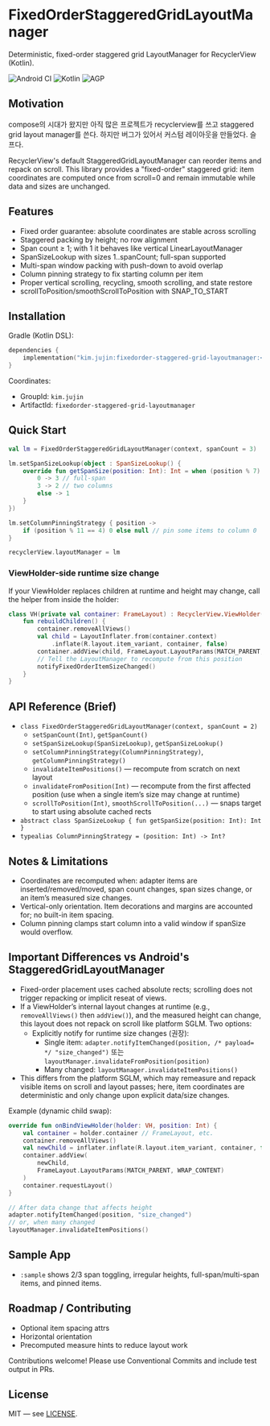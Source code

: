 # FixedOrderStaggeredGridLayoutManager

Deterministic, fixed-order staggered grid LayoutManager for RecyclerView (Kotlin).

![Android CI](https://img.shields.io/badge/android-library-green)
![Kotlin](https://img.shields.io/badge/kotlin-2.0.0-blue)
![AGP](https://img.shields.io/badge/agp-8.5.2-blueviolet)

## Motivation
compose의 시대가 왔지만 아직 많은 프로젝트가 recyclerview를 쓰고 staggered grid layout manager를 쓴다. 하지만 버그가 있어서 커스텀 레이아웃을 만들었다. 슬프다.

RecyclerView's default StaggeredGridLayoutManager can reorder items and repack on scroll. This library provides a "fixed-order" staggered grid: item coordinates are computed once from scroll=0 and remain immutable while data and sizes are unchanged.

## Features
- Fixed order guarantee: absolute coordinates are stable across scrolling
- Staggered packing by height; no row alignment
- Span count ≥ 1; with 1 it behaves like vertical LinearLayoutManager
- SpanSizeLookup with sizes 1..spanCount; full-span supported
- Multi-span window packing with push-down to avoid overlap
- Column pinning strategy to fix starting column per item
 - Proper vertical scrolling, recycling, smooth scrolling, and state restore
 - scrollToPosition/smoothScrollToPosition with SNAP_TO_START

## Installation
Gradle (Kotlin DSL):

```kotlin
dependencies {
    implementation("kim.jujin:fixedorder-staggered-grid-layoutmanager:<version>")
}
```

Coordinates:
- GroupId: `kim.jujin`
- ArtifactId: `fixedorder-staggered-grid-layoutmanager`

## Quick Start
```kotlin
val lm = FixedOrderStaggeredGridLayoutManager(context, spanCount = 3)

lm.setSpanSizeLookup(object : SpanSizeLookup() {
    override fun getSpanSize(position: Int): Int = when (position % 7) {
        0 -> 3 // full-span
        3 -> 2 // two columns
        else -> 1
    }
})

lm.setColumnPinningStrategy { position ->
    if (position % 11 == 4) 0 else null // pin some items to column 0
}

recyclerView.layoutManager = lm
```

### ViewHolder-side runtime size change
If your ViewHolder replaces children at runtime and height may change, call the helper from inside the holder:
```kotlin
class VH(private val container: FrameLayout) : RecyclerView.ViewHolder(container) {
    fun rebuildChildren() {
        container.removeAllViews()
        val child = LayoutInflater.from(container.context)
            .inflate(R.layout.item_variant, container, false)
        container.addView(child, FrameLayout.LayoutParams(MATCH_PARENT, WRAP_CONTENT))
        // Tell the LayoutManager to recompute from this position
        notifyFixedOrderItemSizeChanged()
    }
}
```

## API Reference (Brief)
- `class FixedOrderStaggeredGridLayoutManager(context, spanCount = 2)`
  - `setSpanCount(Int)`, `getSpanCount()`
  - `setSpanSizeLookup(SpanSizeLookup)`, `getSpanSizeLookup()`
  - `setColumnPinningStrategy(ColumnPinningStrategy)`, `getColumnPinningStrategy()`
  - `invalidateItemPositions()` — recompute from scratch on next layout
  - `invalidateFromPosition(Int)` — recompute from the first affected position (use when a single item’s size may change at runtime)
  - `scrollToPosition(Int)`, `smoothScrollToPosition(...)` — snaps target to start using absolute cached rects
- `abstract class SpanSizeLookup { fun getSpanSize(position: Int): Int }`
- `typealias ColumnPinningStrategy = (position: Int) -> Int?`

## Notes & Limitations
- Coordinates are recomputed when: adapter items are inserted/removed/moved, span count changes, span sizes change, or an item’s measured size changes.
- Vertical-only orientation. Item decorations and margins are accounted for; no built-in item spacing.
- Column pinning clamps start column into a valid window if spanSize would overflow.

## Important Differences vs Android's StaggeredGridLayoutManager
- Fixed-order placement uses cached absolute rects; scrolling does not trigger repacking or implicit reseat of views.
- If a ViewHolder’s internal layout changes at runtime (e.g., `removeAllViews()` then `addView()`), and the measured height can change, this layout does not repack on scroll like platform SGLM. Two options:
  - Explicitly notify for runtime size changes (권장):
    - Single item: `adapter.notifyItemChanged(position, /* payload= */ "size_changed")` 또는 `layoutManager.invalidateFromPosition(position)`
    - Many changed: `layoutManager.invalidateItemPositions()`
- This differs from the platform SGLM, which may remeasure and repack visible items on scroll and layout passes; here, item coordinates are deterministic and only change upon explicit data/size changes.

Example (dynamic child swap):
```kotlin
override fun onBindViewHolder(holder: VH, position: Int) {
    val container = holder.container // FrameLayout, etc.
    container.removeAllViews()
    val newChild = inflater.inflate(R.layout.item_variant, container, false)
    container.addView(
        newChild,
        FrameLayout.LayoutParams(MATCH_PARENT, WRAP_CONTENT)
    )
    container.requestLayout()
}

// After data change that affects height
adapter.notifyItemChanged(position, "size_changed")
// or, when many changed
layoutManager.invalidateItemPositions()
```

## Sample App
- `:sample` shows 2/3 span toggling, irregular heights, full-span/multi-span items, and pinned items.

## Roadmap / Contributing
- Optional item spacing attrs
- Horizontal orientation
- Precomputed measure hints to reduce layout work

Contributions welcome! Please use Conventional Commits and include test output in PRs.

## License
MIT — see [LICENSE](LICENSE).

